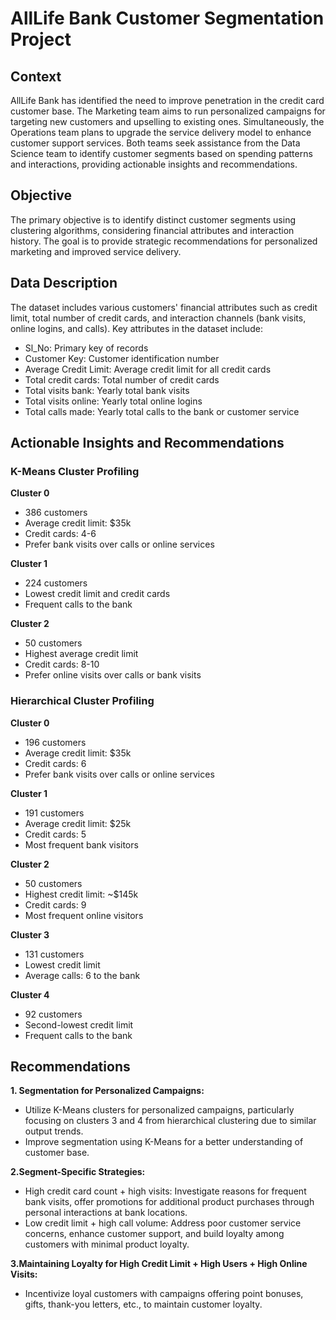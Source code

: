 # AllLife Bank Customer Segmentation Project

## Context

AllLife Bank has identified the need to improve penetration in the credit card customer base. The Marketing team aims to run personalized campaigns for targeting new customers and upselling to existing ones. Simultaneously, the Operations team plans to upgrade the service delivery model to enhance customer support services. Both teams seek assistance from the Data Science team to identify customer segments based on spending patterns and interactions, providing actionable insights and recommendations.

## Objective

The primary objective is to identify distinct customer segments using clustering algorithms, considering financial attributes and interaction history. The goal is to provide strategic recommendations for personalized marketing and improved service delivery.

## Data Description

The dataset includes various customers' financial attributes such as credit limit, total number of credit cards, and interaction channels (bank visits, online logins, and calls). Key attributes in the dataset include:

* Sl_No: Primary key of records
* Customer Key: Customer identification number
* Average Credit Limit: Average credit limit for all credit cards
* Total credit cards: Total number of credit cards
* Total visits bank: Yearly total bank visits
* Total visits online: Yearly total online logins
* Total calls made: Yearly total calls to the bank or customer service

## Actionable Insights and Recommendations

### K-Means Cluster Profiling

**Cluster 0**

* 386 customers
* Average credit limit: $35k
* Credit cards: 4-6
* Prefer bank visits over calls or online services

**Cluster 1**

* 224 customers
* Lowest credit limit and credit cards
* Frequent calls to the bank

**Cluster 2**

* 50 customers
* Highest average credit limit
* Credit cards: 8-10
* Prefer online visits over calls or bank visits

### Hierarchical Cluster Profiling

**Cluster 0**

* 196 customers
* Average credit limit: $35k
* Credit cards: 6
* Prefer bank visits over calls or online services

**Cluster 1**

* 191 customers
* Average credit limit: $25k
* Credit cards: 5
* Most frequent bank visitors

**Cluster 2**

* 50 customers
* Highest credit limit: ~$145k
* Credit cards: 9
* Most frequent online visitors

**Cluster 3**

* 131 customers
* Lowest credit limit
* Average calls: 6 to the bank

**Cluster 4**

* 92 customers
* Second-lowest credit limit
* Frequent calls to the bank

## Recommendations

**1. Segmentation for Personalized Campaigns:**
* Utilize K-Means clusters for personalized campaigns, particularly focusing on clusters 3 and 4 from hierarchical clustering due to similar output trends.
* Improve segmentation using K-Means for a better understanding of customer base.
  
**2.Segment-Specific Strategies:**
* High credit card count + high visits: Investigate reasons for frequent bank visits, offer promotions for additional product purchases through personal interactions at bank locations.
* Low credit limit + high call volume: Address poor customer service concerns, enhance customer support, and build loyalty among customers with minimal product loyalty.

**3.Maintaining Loyalty for High Credit Limit + High Users + High Online Visits:**
* Incentivize loyal customers with campaigns offering point bonuses, gifts, thank-you letters, etc., to maintain customer loyalty.
